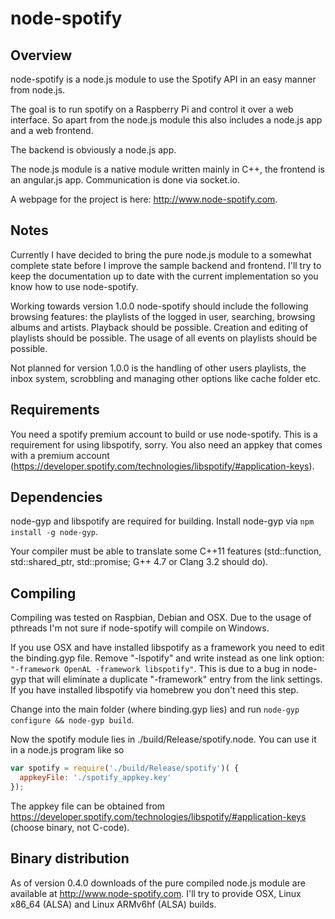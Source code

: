 node-spotify
============
Overview
--------
node-spotify is a node.js module to use the Spotify API in an easy manner from node.js.

The goal is to run spotify on a Raspberry Pi and control it over a web interface. So apart from the node.js module this also includes a node.js
app and a web frontend.

The backend is obviously a node.js app.

The node.js module is a native module written mainly in C++, the frontend is an angular.js app. Communication is done via socket.io.

A webpage for the project is here: http://www.node-spotify.com.

Notes
-----
Currently I have decided to bring the pure node.js module to a somewhat complete state before I improve the sample backend and frontend. I'll try
to keep the documentation up to date with the current implementation so you know how to use node-spotify.

Working towards version 1.0.0 node-spotify should include the following browsing features: the playlists of the logged in user, searching,
browsing albums and artists. Playback should be possible. Creation and editing of playlists should be possible. The usage of all
events on playlists should be possible.

Not planned for version 1.0.0 is the handling of other users playlists, the inbox system, scrobbling and managing other options like
cache folder etc.

Requirements
------------
You need a spotify premium account to build or use node-spotify. This is a requirement for using libspotify, sorry. You also need an appkey that
comes with a premium account (https://developer.spotify.com/technologies/libspotify/#application-keys).

Dependencies
------------
node-gyp and libspotify are required for building. Install node-gyp via ```npm install -g node-gyp```.

Your compiler must be able to translate some C++11 features (std::function, std::shared_ptr, std::promise; G++ 4.7 or Clang 3.2 should do).

Compiling
---------
Compiling was tested on Raspbian, Debian and OSX. Due to the usage of pthreads I'm not sure if node-spotify will compile on Windows.


If you use OSX and have installed libspotify as a framework you need to edit the binding.gyp file. Remove "-lspotify" and write instead as one link option:
```"-framework OpenAL -framework libspotify"```. This is due to a bug in node-gyp that will eliminate a duplicate "-framework" entry from the link settings. If you
have installed libspotify via homebrew you don't need this step.

Change into the main folder (where binding.gyp lies) and run ```node-gyp configure && node-gyp build```.

Now the spotify module lies in ./build/Release/spotify.node. You can use it in a node.js program like so

```javascript
var spotify = require('./build/Release/spotify')( {
  appkeyFile: './spotify_appkey.key'
});
```

The appkey file can be obtained from https://developer.spotify.com/technologies/libspotify/#application-keys (choose binary, not C-code).

Binary distribution
-------------------
As of version 0.4.0 downloads of the pure compiled node.js module are available at http://www.node-spotify.com. I'll try to provide OSX, Linux x86_64 (ALSA) and Linux ARMv6hf (ALSA) builds.
